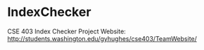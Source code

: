 # IndexChecker
CSE 403 Index Checker Project
Website:
http://students.washington.edu/gyhughes/cse403/TeamWebsite/